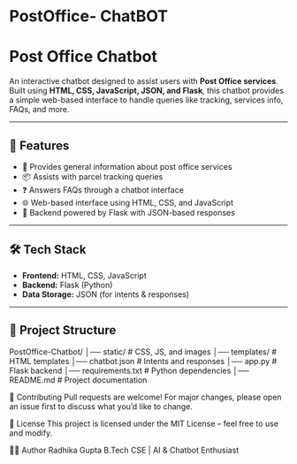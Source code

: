 # PostOffice- ChatBOT
# Post Office Chatbot

An interactive chatbot designed to assist users with **Post Office services**.  
Built using **HTML, CSS, JavaScript, JSON, and Flask**, this chatbot provides a simple web-based interface to handle queries like tracking, services info, FAQs, and more.  

---

## 🚀 Features
- 📨 Provides general information about post office services  
- 📦 Assists with parcel tracking queries  
- ❓ Answers FAQs through a chatbot interface  
- 🌐 Web-based interface using HTML, CSS, and JavaScript  
- 🔗 Backend powered by Flask with JSON-based responses  

---

## 🛠️ Tech Stack
- **Frontend:** HTML, CSS, JavaScript  
- **Backend:** Flask (Python)  
- **Data Storage:** JSON (for intents & responses)  

---

## 📂 Project Structure
PostOffice-Chatbot/
│── static/ # CSS, JS, and images
│── templates/ # HTML templates
│── chatbot.json # Intents and responses
│── app.py # Flask backend
│── requirements.txt # Python dependencies
│── README.md # Project documentation


🤝 Contributing
Pull requests are welcome! For major changes, please open an issue first to discuss what you’d like to change.

📜 License
This project is licensed under the MIT License – feel free to use and modify.

👩‍💻 Author
Radhika Gupta
B.Tech CSE | AI & Chatbot Enthusiast


